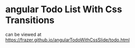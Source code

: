 # angular Todo List With Css Transitions

can be viewed at https://frazer.github.io/angularTodoWithCssSlide/todo.html
